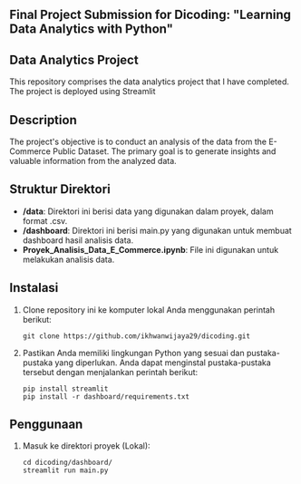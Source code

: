 ## Final Project Submission for Dicoding: "Learning Data Analytics with Python"

## Data Analytics Project

This repository comprises the data analytics project that I have completed. The project is deployed using Streamlit 

## Description
The project's objective is to conduct an analysis of the data from the E-Commerce Public Dataset. The primary goal is to generate insights and valuable information from the analyzed data.

## Struktur Direktori

- **/data**: Direktori ini berisi data yang digunakan dalam proyek, dalam format .csv.
- **/dashboard**: Direktori ini berisi main.py yang digunakan untuk membuat dashboard hasil analisis data.
- **Proyek_Analisis_Data_E_Commerce.ipynb**: File ini digunakan untuk melakukan analisis data.

## Instalasi

1. Clone repository ini ke komputer lokal Anda menggunakan perintah berikut:

   ```shell
   git clone https://github.com/ikhwanwijaya29/dicoding.git
   ```

2. Pastikan Anda memiliki lingkungan Python yang sesuai dan pustaka-pustaka yang diperlukan. Anda dapat menginstal pustaka-pustaka tersebut dengan menjalankan perintah berikut:

   ```shell
   pip install streamlit
   pip install -r dashboard/requirements.txt
   ```

## Penggunaan

1. Masuk ke direktori proyek (Lokal):

   ```shell
   cd dicoding/dashboard/
   streamlit run main.py
   ```
